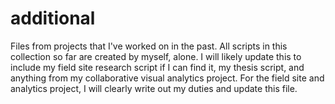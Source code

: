 # additional
Files from projects that I've worked on in the past.
All scripts in this collection so far are created by myself, alone.
I will likely update this to include my field site research script if I can find it, my thesis script, and anything from my collaborative visual analytics project. For the field site and analytics project, I will clearly write out my duties and update this file.
